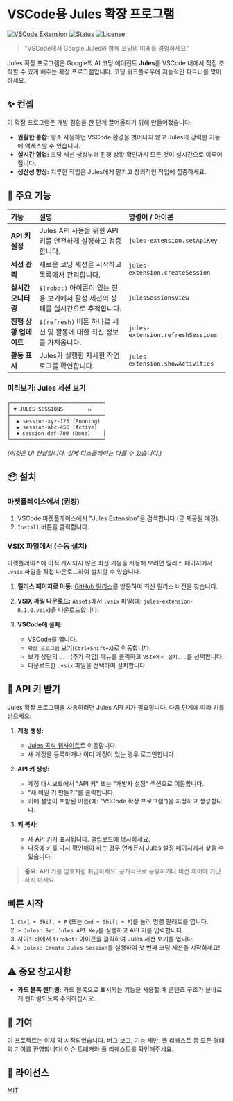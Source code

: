 # VSCode용 Jules 확장 프로그램

[![VSCode Extension](https://img.shields.io/badge/VSCode-Extension-blue.svg)](https://marketplace.visualstudio.com/items?itemName=YOUR_PUBLISHER.jules-extension)
[![Status](https://img.shields.io/badge/status-development-yellow.svg)](#)
[![License](https://img.shields.io/badge/license-MIT-green.svg)](LICENSE)

> "VSCode에서 Google Jules와 함께 코딩의 미래를 경험하세요"

Jules 확장 프로그램은 Google의 AI 코딩 에이전트 **Jules**를 VSCode 내에서 직접 조작할 수 있게 해주는 확장 프로그램입니다.
코딩 워크플로우에 지능적인 파트너를 맞이하세요.

## ✨ 컨셉

이 확장 프로그램은 개발 경험을 한 단계 끌어올리기 위해 만들어졌습니다.

- **원활한 통합:** 평소 사용하던 VSCode 환경을 벗어나지 않고 Jules의 강력한 기능에 액세스할 수 있습니다.
- **실시간 협업:** 코딩 세션 생성부터 진행 상황 확인까지 모든 것이 실시간으로 이루어집니다.
- **생산성 향상:** 지루한 작업은 Jules에게 맡기고 창의적인 작업에 집중하세요.

## 🚀 주요 기능

| 기능                   | 설명                                                                                 | 명령어 / 아이콘                   |
| :--------------------- | :----------------------------------------------------------------------------------- | :-------------------------------- |
| **API 키 설정**        | Jules API 사용을 위한 API 키를 안전하게 설정하고 검증합니다.                         | `jules-extension.setApiKey`       |
| **세션 관리**          | 새로운 코딩 세션을 시작하고 목록에서 관리합니다.                                     | `jules-extension.createSession`   |
| **실시간 모니터링**    | `$(robot)` 아이콘이 있는 전용 보기에서 활성 세션의 상태를 실시간으로 추적합니다.       | `julesSessionsView`               |
| **진행 상황 업데이트** | `$(refresh)` 버튼 하나로 세션 및 활동에 대한 최신 정보를 가져옵니다.                  | `jules-extension.refreshSessions` |
| **활동 표시**          | Jules가 실행한 자세한 작업 로그를 확인합니다.                                        | `jules-extension.showActivities`  |

### 미리보기: Jules 세션 보기

```
┌──────────────────────────────┐
│ ▼ JULES SESSIONS        ↻    │
├──────────────────────────────┤
│  ▶ session-xyz-123 (Running) │
│  ▶ session-abc-456 (Active)  │
│  ⏹ session-def-789 (Done)    │
└──────────────────────────────┘
```

_(이것은 UI 컨셉입니다. 실제 디스플레이는 다를 수 있습니다.)_

## 📦 설치

### 마켓플레이스에서 (권장)

1.  VSCode 마켓플레이스에서 "Jules Extension"을 검색합니다 (곧 제공될 예정).
2.  `Install` 버튼을 클릭합니다.

### VSIX 파일에서 (수동 설치)

마켓플레이스에 아직 게시되지 않은 최신 기능을 사용해 보려면 릴리스 페이지에서 `.vsix` 파일을 직접 다운로드하여 설치할 수 있습니다.

1.  **릴리스 페이지로 이동:**
    [GitHub 릴리스](https://github.com/your-repo/jules-extension/releases)를 방문하여 최신 릴리스 버전을 찾습니다.

2.  **VSIX 파일 다운로드:**
    `Assets`에서 `.vsix` 파일(예: `jules-extension-0.1.0.vsix`)을 다운로드합니다.

3.  **VSCode에 설치:**
    - VSCode를 엽니다.
    - `확장 프로그램` 보기(`Ctrl+Shift+X`)로 이동합니다.
    - 보기 상단의 `...` (추가 작업) 메뉴를 클릭하고 `VSIX에서 설치...`를 선택합니다.
    - 다운로드한 `.vsix` 파일을 선택하여 설치합니다.

## 🔑 API 키 받기

Jules 확장 프로그램을 사용하려면 Jules API 키가 필요합니다. 다음 단계에 따라 키를 받으세요:

1.  **계정 생성:**
    - [Jules 공식 웹사이트](https://jules.google/docs)로 이동합니다.
    - 새 계정을 등록하거나 이미 계정이 있는 경우 로그인합니다.

2.  **API 키 생성:**
    - 계정 대시보드에서 "API 키" 또는 "개발자 설정" 섹션으로 이동합니다.
    - "새 비밀 키 만들기"를 클릭합니다.
    - 키에 설명이 포함된 이름(예: "VSCode 확장 프로그램")을 지정하고 생성합니다.

3.  **키 복사:**
    - 새 API 키가 표시됩니다. 클립보드에 복사하세요.
    - 나중에 키를 다시 확인해야 하는 경우 언제든지 Jules 설정 페이지에서 찾을 수 있습니다.

> **중요:** API 키를 암호처럼 취급하세요. 공개적으로 공유하거나 버전 제어에 커밋하지 마세요.

## 빠른 시작

1.  `Ctrl + Shift + P` (또는 `Cmd + Shift + P`)를 눌러 명령 팔레트를 엽니다.
2.  `> Jules: Set Jules API Key`를 실행하고 API 키를 입력합니다.
3.  사이드바에서 `$(robot)` 아이콘을 클릭하여 Jules 세션 보기를 엽니다.
4.  `> Jules: Create Jules Session`를 실행하여 첫 번째 코딩 세션을 시작하세요!

## ⚠️ 중요 참고사항

- **카드 블록 렌더링:** 카드 블록으로 표시되는 기능을 사용할 때 콘텐츠 구조가 올바르게 렌더링되도록 주의하십시오.

## 🤝 기여

이 프로젝트는 이제 막 시작되었습니다. 버그 보고, 기능 제안, 풀 리퀘스트 등 모든 형태의 기여를 환영합니다!
이슈 트래커와 풀 리퀘스트를 확인해주세요.

## 📝 라이선스

[MIT](LICENSE)